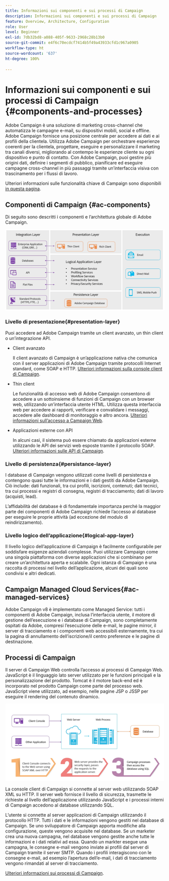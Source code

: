 ```yaml
---
title: Informazioni sui componenti e sui processi di Campaign
description: Informazioni sui componenti e sui processi di Campaign
feature: Overview, Architecture, Configuration
role: User
level: Beginner
exl-id: 7db32bd8-a088-405f-9633-2968c28b13b0
source-git-commit: e4f6c70ecdcf7414b5f49a43933cfd1c967a0905
workflow-type: ht
source-wordcount: '637'
ht-degree: 100%

---
```


# Informazioni sui componenti e sui processi di Campaign {#components-and-processes}

Adobe Campaign è una soluzione di marketing cross-channel che automatizza le campagne e-mail, su dispositivi mobili, social e offline. Adobe Campaign fornisce una posizione centrale per accedere ai dati e ai profili della clientela. Utilizza Adobe Campaign per orchestrare esperienze coerenti per la clientela, progettare, eseguire e personalizzare il marketing tra canali diversi, migliorando al contempo le esperienze cliente su ogni dispositivo e punto di contatto. Con Adobe Campaign, puoi gestire più origini dati, definire i segmenti di pubblico, pianificare ed eseguire campagne cross-channel in più passaggi tramite un’interfaccia visiva con trascinamento per i flussi di lavoro.

Ulteriori informazioni sulle funzionalità chiave di Campaign sono disponibili [in questa pagina](../start/get-started.md).

## Componenti di Campaign {#ac-components}

Di seguito sono descritti i componenti e l’architettura globale di Adobe Campaign.

![](assets/do-not-localize//ac-components.png)

### Livello di presentazione{#presentation-layer}

Puoi accedere ad Adobe Campaign tramite un client avanzato, un thin client o un’integrazione API.

* Client avanzato

  Il client avanzato di Campaign è un’applicazione nativa che comunica con il server applicazioni di Adobe Campaign tramite protocolli Internet standard, come SOAP e HTTP. [Ulteriori informazioni sulla console client di Campaign](../start/connect.md).

* Thin client

  Le funzionalità di accesso web di Adobe Campaign consentono di accedere a un sottoinsieme di funzioni di Campaign con un browser web, utilizzando un’interfaccia utente HTML. Utilizza questa interfaccia web per accedere ai rapporti, verificare e convalidare i messaggi, accedere alle dashboard di monitoraggio e altro ancora.  [Ulteriori informazioni sull’accesso a Campaign Web](../start/connect.md).

* Applicazioni esterne con API

  In alcuni casi, il sistema può essere chiamato da applicazioni esterne utilizzando le API dei servizi web esposte tramite il protocollo SOAP. [Ulteriori informazioni sulle API di Campaign](../dev/api.md).

### Livello di persistenza{#persistance-layer}

I database di Campaign vengono utilizzati come livelli di persistenza e contengono quasi tutte le informazioni e i dati gestiti da Adobe Campaign. Ciò include: dati funzionali, tra cui profili, iscrizioni, contenuti; dati tecnici, tra cui processi e registri di consegna, registri di tracciamento; dati di lavoro (acquisti, lead).

L’affidabilità del database è di fondamentale importanza perché la maggior parte dei componenti di Adobe Campaign richiede l’accesso al database per eseguire le proprie attività (ad eccezione del modulo di reindirizzamento).

### Livello logico dell’applicazione{#logical-app-layer}

Il livello logico dell’applicazione di Campaign è facilmente configurabile per soddisfare esigenze aziendali complesse. Puoi utilizzare Campaign come una singola piattaforma con diverse applicazioni che si combinano per creare un’architettura aperta e scalabile. Ogni istanza di Campaign è una raccolta di processi nel livello dell’applicazione, alcuni dei quali sono condivisi e altri dedicati.

## Campaign Managed Cloud Services{#ac-managed-services}

Adobe Campaign v8 è implementato come Managed Service: tutti i componenti di Adobe Campaign, inclusa l’interfaccia utente, il motore di gestione dell’esecuzione e i database di Campaign, sono completamente ospitati da Adobe, compresi l’esecuzione delle e-mail, le pagine mirror, il server di tracciamento e i componenti web accessibili esternamente, tra cui la pagina di annullamento dell’iscrizione/il centro preferenze e le pagine di destinazione.

## Processi di Campaign

Il server di Campaign Web controlla l’accesso ai processi di Campaign Web. JavaScript è il linguaggio lato server utilizzato per le funzioni principali e la personalizzazione del prodotto. Tomcat è il motore back-end ed è incorporato nel prodotto Campaign come parte del processo web. JavaScript viene utilizzato, ad esempio, nelle pagine JSP o JSSP per eseguire il rendering del contenuto dinamico.

![](assets/do-not-localize/ac-processes.png)

La console client di Campaign si connette al server web utilizzando SOAP XML su HTTP. Il server web fornisce il livello di sicurezza, trasmette le richieste al livello dell’applicazione utilizzando JavaScript e i processi interni di Campaign accedono al database utilizzando SQL.

<!--The overall communication between Campaign processes are described in the following standalone deployment diagram: all Campaign components are installed in the same machine.

![](assets/do-not-localize//ac-standalone.png) -->

L’utente si connette al server applicazioni di Campaign utilizzando il protocollo HTTP. Tutti i dati e le informazioni vengono gestiti nel database di Campaign. Se uno sviluppatore di Campaign apporta modifiche alla configurazione, queste vengono acquisite nel database. Se un marketer crea una nuova campagna, nel database vengono gestite anche tutte le informazioni e i dati relativi ad essa. Quando un markter esegue una campagna, le consegne e-mail vengono inviate ai profili dal server di Campaign tramite il server SMTP. Quando i profili interagiscono con le consegne e-mail, ad esempio l’apertura dell’e-mail, i dati di tracciamento vengono rimandati al server di tracciamento.

[Ulteriori informazioni sui processi di Campaign](../architecture/general-architecture.md#dev-env).

